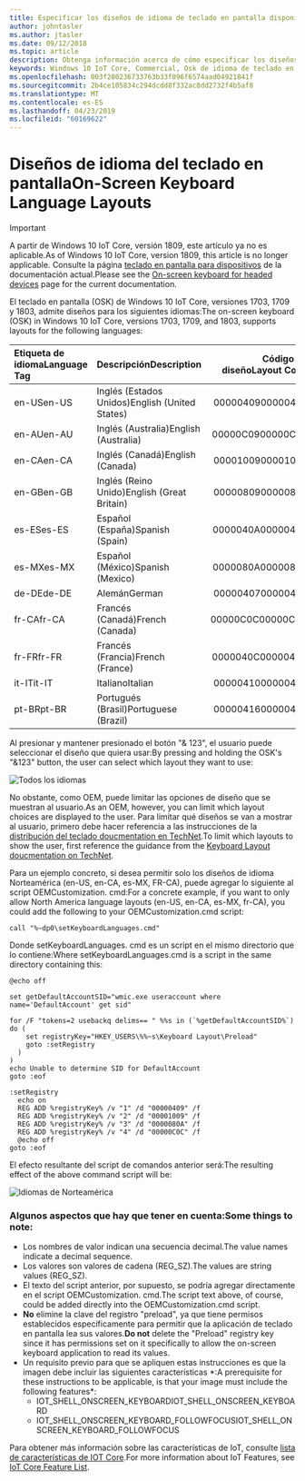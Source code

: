 ```yaml
---
title: Especificar los diseños de idioma de teclado en pantalla disponibles
author: johntasler
ms.author: jtasler
ms.date: 09/12/2018
ms.topic: article
description: Obtenga información acerca de cómo especificar los diseños de idioma del teclado en pantalla que están disponibles para los usuarios de su dispositivo de Windows IoT.
keywords: Windows 10 IoT Core, Commercial, Osk de idioma de teclado en pantalla
ms.openlocfilehash: 003f280236733763b33f096f6574aad04921841f
ms.sourcegitcommit: 2b4ce105834c294dcdd8f332ac8dd2732f4b5af8
ms.translationtype: MT
ms.contentlocale: es-ES
ms.lasthandoff: 04/23/2019
ms.locfileid: "60169622"
---
```

# <a name="on-screen-keyboard-language-layouts"></a><span data-ttu-id="d6d32-104">Diseños de idioma del teclado en pantalla</span><span class="sxs-lookup"><span data-stu-id="d6d32-104">On-Screen Keyboard Language Layouts</span></span>

> [!IMPORTANT]
> <span data-ttu-id="d6d32-105">A partir de Windows 10 IoT Core, versión 1809, este artículo ya no es aplicable.</span><span class="sxs-lookup"><span data-stu-id="d6d32-105">As of Windows 10 IoT Core, version 1809, this article is no longer applicable.</span></span> <span data-ttu-id="d6d32-106">Consulte la página [teclado en pantalla para dispositivos](./OnScreenKeyboard.md) de la documentación actual.</span><span class="sxs-lookup"><span data-stu-id="d6d32-106">Please see the [On-screen keyboard for headed devices](./OnScreenKeyboard.md) page for the current documentation.</span></span>

<span data-ttu-id="d6d32-107">El teclado en pantalla (OSK) de Windows 10 IoT Core, versiones 1703, 1709 y 1803, admite diseños para los siguientes idiomas:</span><span class="sxs-lookup"><span data-stu-id="d6d32-107">The on-screen keyboard (OSK) in Windows 10 IoT Core, versions 1703, 1709, and 1803, supports layouts for the following languages:</span></span>

| <span data-ttu-id="d6d32-108">Etiqueta de idioma</span><span class="sxs-lookup"><span data-stu-id="d6d32-108">Language Tag</span></span>  | <span data-ttu-id="d6d32-109">Descripción</span><span class="sxs-lookup"><span data-stu-id="d6d32-109">Description</span></span>             | <span data-ttu-id="d6d32-110">Código de diseño</span><span class="sxs-lookup"><span data-stu-id="d6d32-110">Layout Code</span></span> |
| :------------ | :---------------------- | -----------:|
| <span data-ttu-id="d6d32-111">en-US</span><span class="sxs-lookup"><span data-stu-id="d6d32-111">en-US</span></span>         | <span data-ttu-id="d6d32-112">Inglés (Estados Unidos)</span><span class="sxs-lookup"><span data-stu-id="d6d32-112">English (United States)</span></span> |    <span data-ttu-id="d6d32-113">00000409</span><span class="sxs-lookup"><span data-stu-id="d6d32-113">00000409</span></span> |
| <span data-ttu-id="d6d32-114">en-AU</span><span class="sxs-lookup"><span data-stu-id="d6d32-114">en-AU</span></span>         | <span data-ttu-id="d6d32-115">Inglés (Australia)</span><span class="sxs-lookup"><span data-stu-id="d6d32-115">English (Australia)</span></span>     |    <span data-ttu-id="d6d32-116">00000C09</span><span class="sxs-lookup"><span data-stu-id="d6d32-116">00000C09</span></span> |
| <span data-ttu-id="d6d32-117">en-CA</span><span class="sxs-lookup"><span data-stu-id="d6d32-117">en-CA</span></span>         | <span data-ttu-id="d6d32-118">Inglés (Canadá)</span><span class="sxs-lookup"><span data-stu-id="d6d32-118">English (Canada)</span></span>        |    <span data-ttu-id="d6d32-119">00001009</span><span class="sxs-lookup"><span data-stu-id="d6d32-119">00001009</span></span> |
| <span data-ttu-id="d6d32-120">en-GB</span><span class="sxs-lookup"><span data-stu-id="d6d32-120">en-GB</span></span>         | <span data-ttu-id="d6d32-121">Inglés (Reino Unido)</span><span class="sxs-lookup"><span data-stu-id="d6d32-121">English (Great Britain)</span></span> |    <span data-ttu-id="d6d32-122">00000809</span><span class="sxs-lookup"><span data-stu-id="d6d32-122">00000809</span></span> |
| <span data-ttu-id="d6d32-123">es-ES</span><span class="sxs-lookup"><span data-stu-id="d6d32-123">es-ES</span></span>         | <span data-ttu-id="d6d32-124">Español (España)</span><span class="sxs-lookup"><span data-stu-id="d6d32-124">Spanish (Spain)</span></span>         |    <span data-ttu-id="d6d32-125">0000040A</span><span class="sxs-lookup"><span data-stu-id="d6d32-125">0000040A</span></span> |
| <span data-ttu-id="d6d32-126">es-MX</span><span class="sxs-lookup"><span data-stu-id="d6d32-126">es-MX</span></span>         | <span data-ttu-id="d6d32-127">Español (México)</span><span class="sxs-lookup"><span data-stu-id="d6d32-127">Spanish (Mexico)</span></span>        |    <span data-ttu-id="d6d32-128">0000080A</span><span class="sxs-lookup"><span data-stu-id="d6d32-128">0000080A</span></span> |
| <span data-ttu-id="d6d32-129">de-DE</span><span class="sxs-lookup"><span data-stu-id="d6d32-129">de-DE</span></span>         | <span data-ttu-id="d6d32-130">Alemán</span><span class="sxs-lookup"><span data-stu-id="d6d32-130">German</span></span>                  |    <span data-ttu-id="d6d32-131">00000407</span><span class="sxs-lookup"><span data-stu-id="d6d32-131">00000407</span></span> |
| <span data-ttu-id="d6d32-132">fr-CA</span><span class="sxs-lookup"><span data-stu-id="d6d32-132">fr-CA</span></span>         | <span data-ttu-id="d6d32-133">Francés (Canadá)</span><span class="sxs-lookup"><span data-stu-id="d6d32-133">French (Canada)</span></span>         |    <span data-ttu-id="d6d32-134">00000C0C</span><span class="sxs-lookup"><span data-stu-id="d6d32-134">00000C0C</span></span> |
| <span data-ttu-id="d6d32-135">fr-FR</span><span class="sxs-lookup"><span data-stu-id="d6d32-135">fr-FR</span></span>         | <span data-ttu-id="d6d32-136">Francés (Francia)</span><span class="sxs-lookup"><span data-stu-id="d6d32-136">French (France)</span></span>         |    <span data-ttu-id="d6d32-137">0000040C</span><span class="sxs-lookup"><span data-stu-id="d6d32-137">0000040C</span></span> |
| <span data-ttu-id="d6d32-138">it-IT</span><span class="sxs-lookup"><span data-stu-id="d6d32-138">it-IT</span></span>         | <span data-ttu-id="d6d32-139">Italiano</span><span class="sxs-lookup"><span data-stu-id="d6d32-139">Italian</span></span>                 |    <span data-ttu-id="d6d32-140">00000410</span><span class="sxs-lookup"><span data-stu-id="d6d32-140">00000410</span></span> |
| <span data-ttu-id="d6d32-141">pt-BR</span><span class="sxs-lookup"><span data-stu-id="d6d32-141">pt-BR</span></span>         | <span data-ttu-id="d6d32-142">Portugués (Brasil)</span><span class="sxs-lookup"><span data-stu-id="d6d32-142">Portuguese (Brazil)</span></span>     |    <span data-ttu-id="d6d32-143">00000416</span><span class="sxs-lookup"><span data-stu-id="d6d32-143">00000416</span></span> |

<span data-ttu-id="d6d32-144">Al presionar y mantener presionado el botón "& 123", el usuario puede seleccionar el diseño que quiera usar:</span><span class="sxs-lookup"><span data-stu-id="d6d32-144">By pressing and holding the OSK's "&123" button, the user can select which layout they want to use:</span></span>

![Todos los idiomas](../media/OnScreenKeyboard/AllLanguages.png)
 
<span data-ttu-id="d6d32-146">No obstante, como OEM, puede limitar las opciones de diseño que se muestran al usuario.</span><span class="sxs-lookup"><span data-stu-id="d6d32-146">As an OEM, however, you can limit which layout choices are displayed to the user.</span></span> <span data-ttu-id="d6d32-147">Para limitar qué diseños se van a mostrar al usuario, primero debe hacer referencia a las instrucciones de la [distribución del teclado doucmentation en TechNet](https://technet.microsoft.com/library/cc978687.aspx).</span><span class="sxs-lookup"><span data-stu-id="d6d32-147">To limit which layouts to show the user, first reference the guidance from the [Keyboard Layout doucmentation on TechNet](https://technet.microsoft.com/library/cc978687.aspx).</span></span>
 
<span data-ttu-id="d6d32-148">Para un ejemplo concreto, si desea permitir solo los diseños de idioma Norteamérica (en-US, en-CA, es-MX, FR-CA), puede agregar lo siguiente al script OEMCustomization. cmd:</span><span class="sxs-lookup"><span data-stu-id="d6d32-148">For a concrete example, if you want to only allow North America language layouts (en-US, en-CA, es-MX, fr-CA), you could add the following to your OEMCustomization.cmd script:</span></span>

```console
call "%~dp0\setKeyboardLanguages.cmd"
```

<span data-ttu-id="d6d32-149">Donde setKeyboardLanguages. cmd es un script en el mismo directorio que lo contiene:</span><span class="sxs-lookup"><span data-stu-id="d6d32-149">Where setKeyboardLanguages.cmd is a script in the same directory containing this:</span></span>
 
```console
@echo off

set getDefaultAccountSID="wmic.exe useraccount where name='DefaultAccount' get sid"

for /F "tokens=2 usebackq delims== " %%s in (`%getDefaultAccountSID%`) do (
    set registryKey="HKEY_USERS\%%~s\Keyboard Layout\Preload"
    goto :setRegistry
  )
)
echo Unable to determine SID for DefaultAccount
goto :eof

:setRegistry
  echo on
  REG ADD %registryKey% /v "1" /d "00000409" /f
  REG ADD %registryKey% /v "2" /d "00001009" /f
  REG ADD %registryKey% /v "3" /d "0000080A" /f
  REG ADD %registryKey% /v "4" /d "00000C0C" /f
  @echo off
goto :eof
```

<span data-ttu-id="d6d32-150">El efecto resultante del script de comandos anterior será:</span><span class="sxs-lookup"><span data-stu-id="d6d32-150">The resulting effect of the above command script will be:</span></span>

![Idiomas de Norteamérica](../media/OnScreenKeyboard/NorthAmericanLanguages.png)

### <a name="some-things-to-note"></a><span data-ttu-id="d6d32-152">Algunos aspectos que hay que tener en cuenta:</span><span class="sxs-lookup"><span data-stu-id="d6d32-152">Some things to note:</span></span>
*  <span data-ttu-id="d6d32-153">Los nombres de valor indican una secuencia decimal.</span><span class="sxs-lookup"><span data-stu-id="d6d32-153">The value names indicate a decimal sequence.</span></span>
*  <span data-ttu-id="d6d32-154">Los valores son valores de cadena (REG_SZ).</span><span class="sxs-lookup"><span data-stu-id="d6d32-154">The values are string values (REG_SZ).</span></span>
*  <span data-ttu-id="d6d32-155">El texto del script anterior, por supuesto, se podría agregar directamente en el script OEMCustomization. cmd.</span><span class="sxs-lookup"><span data-stu-id="d6d32-155">The script text above, of course, could be added directly into the OEMCustomization.cmd script.</span></span>
*  <span data-ttu-id="d6d32-156">**No** elimine la clave del registro "preload", ya que tiene permisos establecidos específicamente para permitir que la aplicación de teclado en pantalla lea sus valores.</span><span class="sxs-lookup"><span data-stu-id="d6d32-156">**Do not** delete the "Preload" registry key since it has permissions set on it specifically to allow the on-screen keyboard application to read its values.</span></span>
*  <span data-ttu-id="d6d32-157">Un requisito previo para que se apliquen estas instrucciones es que la imagen debe incluir las siguientes características \*:</span><span class="sxs-lookup"><span data-stu-id="d6d32-157">A prerequisite for these instructions to be applicable, is that your image must include the following features\*:</span></span>
   * <span data-ttu-id="d6d32-158">IOT_SHELL_ONSCREEN_KEYBOARD</span><span class="sxs-lookup"><span data-stu-id="d6d32-158">IOT_SHELL_ONSCREEN_KEYBOARD</span></span>
   * <span data-ttu-id="d6d32-159">IOT_SHELL_ONSCREEN_KEYBOARD_FOLLOWFOCUS</span><span class="sxs-lookup"><span data-stu-id="d6d32-159">IOT_SHELL_ONSCREEN_KEYBOARD_FOLLOWFOCUS</span></span>

<span data-ttu-id="d6d32-160">Para obtener más información sobre las características de IoT, consulte [lista de características de IOT Core](https://docs.microsoft.com/windows-hardware/manufacture/iot/iot-core-feature-list).</span><span class="sxs-lookup"><span data-stu-id="d6d32-160">For more information about IoT Features, see [IoT Core Feature List](https://docs.microsoft.com/windows-hardware/manufacture/iot/iot-core-feature-list).</span></span>
